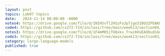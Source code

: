 ```yaml
---
layout: post
topics: Lab07 topics
date:   2024-11-14 08:00:00 -0800
notes4: https://drive.google.com/file/d/1NIHSvTl2HSzFoJp7jge310U32PEAKLJ8/view?usp=sharing
code4: https://github.com/cs272-f24/inclass/tree/main/week13/section04/tool
notes3: https://drive.google.com/file/d/1F4mM05jTOQxkx_TrwiKHvEAXDudiGmzN/view?usp=sharing
code3: https://github.com/cs272-f24/inclass/tree/main/week13/section03/tool
category: large-language-models
published: true
---
```

